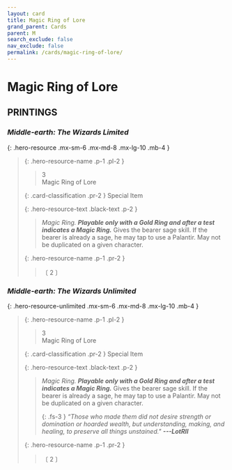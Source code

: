```yaml
---
layout: card
title: Magic Ring of Lore
grand_parent: Cards
parent: M
search_exclude: false
nav_exclude: false
permalink: /cards/magic-ring-of-lore/
---
```


# Magic Ring of Lore


## PRINTINGS


### _Middle-earth: The Wizards Limited_

{: .hero-resource .mx-sm-6 .mx-md-8 .mx-lg-10 .mb-4 }
> {: .hero-resource-name .p-1 .pl-2 }
> > <div class="card-mp">3</div>
> > <div class="card-name">Magic Ring of Lore</div>
>
> {: .card-classification .pr-2 }
> Special Item
>
> {: .hero-resource-text .black-text .p-2 }
> > _Magic Ring._ ***Playable only with a Gold Ring and after a test indicates a Magic Ring.*** Gives the bearer sage skill. If the bearer is already a sage, he may tap to use a Palantir. May not be duplicated on a given character.
> 
> {: .hero-resource-name .p-1 .pr-2 }
> > <div class="card-shield"></div>
> > <div class="card-corruption">〔 2 〕</div>

### _Middle-earth: The Wizards Unlimited_

{: .hero-resource-unlimited .mx-sm-6 .mx-md-8 .mx-lg-10 .mb-4 }
> {: .hero-resource-name .p-1 .pl-2 }
> > <div class="card-mp">3</div>
> > <div class="card-name">Magic Ring of Lore</div>
>
> {: .card-classification .pr-2 }
> Special Item
>
> {: .hero-resource-text .black-text .p-2 }
> > _Magic Ring._ ***Playable only with a Gold Ring and after a test indicates a Magic Ring.*** Gives the bearer sage skill. If the bearer is already a sage, he may tap to use a Palantir. May not be duplicated on a given character. 
> > 
> > {: .fs-3 } 
> > _“Those who made them did not desire strength or domination or hoarded wealth, but understanding, making, and healing, to preserve all things unstained."_ ***---&#65279;LotRII*** 
> 
> {: .hero-resource-name .p-1 .pr-2 }
> > <div class="card-shield"></div>
> > <div class="card-corruption">〔 2 〕</div>

